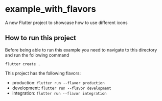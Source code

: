 # example_with_flavors

A new Flutter project to showcase how to use different icons

## How to run this project

Before being able to run this example you need to navigate to this directory and run the following command

```
flutter create .
```

This project has the following flavors:

- production: `flutter run --flavor production`
- development: `flutter run --flavor development`
- integration: `flutter run --flavor integration`
